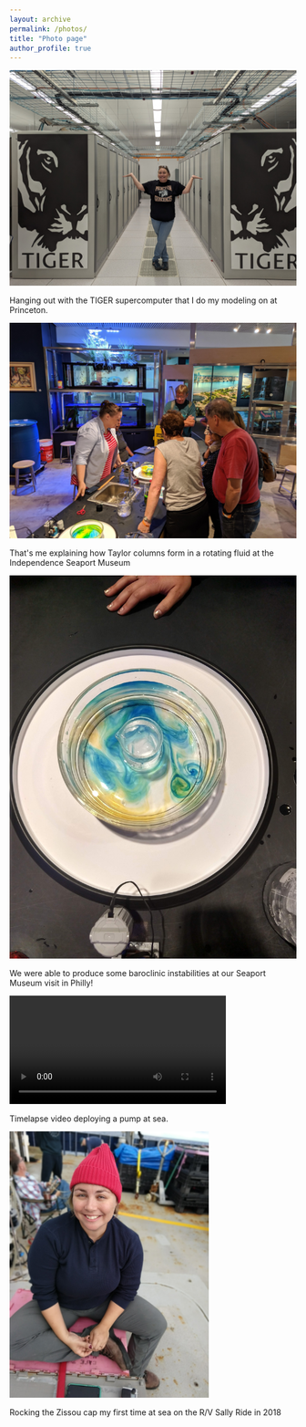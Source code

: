 ```yaml
---
layout: archive
permalink: /photos/
title: "Photo page"
author_profile: true
---
```




<p align="left">
  <img src="../images/PXL_20230816_133859063.jpg" width="550" title="Tiger CPU" >
</p> 
Hanging out with the TIGER supercomputer that I do my modeling on at Princeton.



<p align="left">
  <img src="../images/IMG_20190608_143703.jpg" width="550" title="ISM Outreach" >
</p>
That's me explaining how Taylor columns form in a rotating fluid at the Independence Seaport Museum



<p align="left">
  <img src="../images/IMG_20190608_131643732_HDR.jpg" width="550" title="ISM Outreach" >
</p>

We were able to produce some baroclinic instabilities at our Seaport Museum visit in Philly! 


<p align="left">
<video src='../images/VID_20180811_135310728.mp4' width=380/>
</p>
  
Timelapse video deploying a pump at sea. 



<p align="left">
  <img src="../images/IMG_20180908_133001286_PORTRAIT.jpg" width="350" title="Aboard the R/V Sally Ride with my Zissou cap" >
</p>

Rocking the Zissou cap my first time at sea on the R/V Sally Ride in 2018


